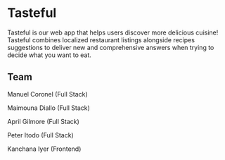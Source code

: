 # Tasteful

Tasteful is our web app that helps users discover more delicious cuisine! Tasteful combines localized restaurant listings alongside recipes suggestions to deliver new and comprehensive answers when trying to decide what you want to eat. 

## Team

Manuel Coronel (Full Stack)

Maimouna Diallo (Full Stack)

April Gilmore (Full Stack)

Peter Itodo (Full Stack)

Kanchana Iyer (Frontend)
